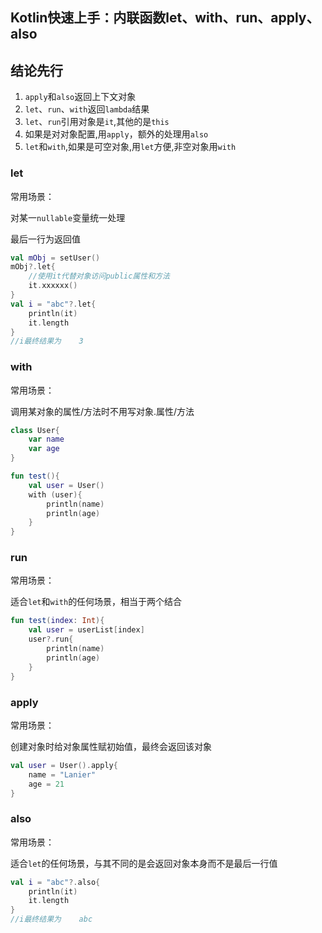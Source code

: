 ## Kotlin快速上手：内联函数let、with、run、apply、also

## 结论先行
1. `apply`和`also`返回上下文对象
2. `let`、`run`、`with`返回`lambda`结果
3. `let`、`run`引用对象是`it`,其他的是`this`
4. 如果是对对象配置,用`apply`，额外的处理用`also`
5. `let`和`with`,如果是可空对象,用`let`方便,非空对象用`with`

### let

常用场景：

对某一`nullable`变量统一处理

最后一行为返回值

```kotlin
val mObj = setUser()
mObj?.let{
    //使用it代替对象访问public属性和方法
    it.xxxxxx()
}
val i = "abc"?.let{
    println(it)
    it.length
}
//i最终结果为	3
```

### with

常用场景：

调用某对象的属性/方法时不用写对象.属性/方法

```kotlin
class User{
    var name
    var age
}

fun test(){
    val user = User()
    with (user){
        println(name)
        println(age)
    }
}
```

### run

常用场景：

适合`let`和`with`的任何场景，相当于两个结合

```kotlin
fun test(index: Int){
    val user = userList[index]
    user?.run{
        println(name)
        println(age)
    }
}
```

### apply

常用场景：

创建对象时给对象属性赋初始值，最终会返回该对象

```kotlin
val user = User().apply{
    name = "Lanier"
    age = 21
}
```

### also

常用场景：

适合`let`的任何场景，与其不同的是会返回对象本身而不是最后一行值

```kotlin
val i = "abc"?.also{
    println(it)
    it.length
}
//i最终结果为	abc
```

